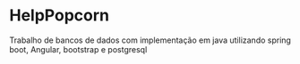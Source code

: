 # HelpPopcorn
Trabalho de bancos de dados com implementação em java utilizando spring boot, Angular, bootstrap e postgresql
